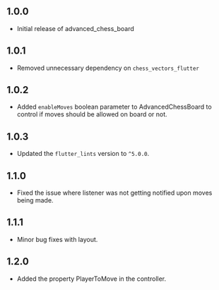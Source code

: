 ## 1.0.0

* Initial release of advanced_chess_board

## 1.0.1

* Removed unnecessary dependency on `chess_vectors_flutter`

## 1.0.2

* Added `enableMoves` boolean parameter to AdvancedChessBoard to control if moves should be allowed on board or not. 

## 1.0.3

* Updated the `flutter_lints` version to `^5.0.0`.

## 1.1.0

* Fixed the issue where listener was not getting notified upon moves being made.

## 1.1.1

* Minor bug fixes with layout.

## 1.2.0

* Added the property PlayerToMove in the controller. 